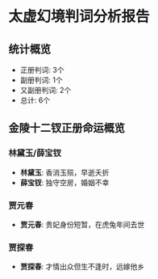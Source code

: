# 太虚幻境判词分析报告

## 统计概览
- 正册判词: 3个
- 副册判词: 1个
- 又副册判词: 2个
- 总计: 6个

## 金陵十二钗正册命运概览
### 林黛玉/薛宝钗
- **林黛玉**: 香消玉殒，早逝夭折
- **薛宝钗**: 独守空房，婚姻不幸

### 贾元春
- **贾元春**: 贵妃身份短暂，在虎兔年间去世

### 贾探春
- **贾探春**: 才情出众但生不逢时，远嫁他乡
